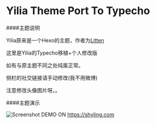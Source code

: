 # Yilia Theme Port To Typecho

####主题说明

Yilia原来是一个Hexo的主题，作者为[Litten](http://litten.github.io/)

这里是Yilia的Typecho移植+个人修改版

如有与原主题不同之处纯属正常。

侧栏的社交链接请手动修改(我不用微博)

注意修改头像图片呀。。

####主题演示

![Screenshot](https://github.com/lingmm/yilia-theme-port-to-typecho/raw/master/screenshot.png)
DEMO ON <https://shyling.com>